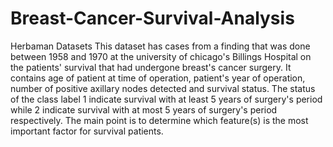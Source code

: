 # Breast-Cancer-Survival-Analysis
Herbaman Datasets
This dataset has cases from a finding that was done between 1958 and 1970 at the university of chicago's Billings Hospital on the patients' survival that had undergone breast's cancer surgery. It contains age of patient at time of operation, patient's year of operation, number of positive axillary nodes detected and survival status. The status of the class label 1 indicate survival with at least 5 years of surgery's period while 2 indicate survival with at most 5 years of surgery's period respectively. The main point is to determine which feature(s) is the most important factor for survival patients.
